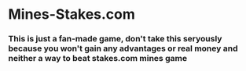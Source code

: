 # Mines-Stakes.com
### This is just a fan-made game, don't take this seryously because you won't gain any advantages or real money and neither a way to beat stakes.com mines game
